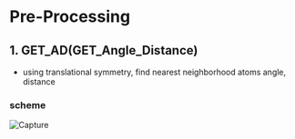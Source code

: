 # Pre-Processing 

## 1. GET_AD(GET_Angle_Distance)
  - using translational symmetry, find nearest neighborhood atoms angle, distance
###  scheme
  ![Capture](https://user-images.githubusercontent.com/64780986/168073926-9dd670a7-742e-489a-af4c-3cd9d8cda111.PNG)

